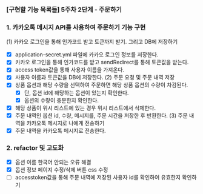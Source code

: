 ### [구현할 기능 목록들] 5주차 2단계 - 주문하기 
### 1. 카카오톡 메시지 API를 사용하여 주문하기 기능 구현
(1) 카카오 로그인을 통해 인가코드 받고 토큰까지 받기. 그리고 DB에 저장하기
- [x] application-secret.yml 파일에 카카오 로그인 정보를 저장한다.
- [x] 카카오 로그인을 통해 인가코드를 받고 sendRedirect를 통해 토큰값을 받는다.
- [x] access token값을 통해 사용자 이름을 가져온다.
- [x] 사용자 이름과 토큰값을 DB에 저장한다.
(2) 주문 요청 및 주문 내역 저장
- [x] 상품 옵션과 해당 수량을 선택하여 주문하면 해당 상품 옵션의 수량이 차감된다.
  - [x] 단, 옵션 id에 해당하는 옵션이 있는지 확인한다.
  - [x] 옵션의 수량이 충분한지 확인한다.
- [x] 해당 상품이 위시 리스트에 있는 경우 위시 리스트에서 삭제한다.
- [x] 주문 내역인 옵션 id, 수량, 메시지를, 주문 시간을 저장한 후 반환한다.
(3) 주문 내역을 카카오톡 메시지로 나에게 전송하기
- [x] 주문 내역을 카카오톡 메시지로 전송한다. 

### 2. refactor 및 고도화
- [x] 옵션 이름 한국어 안되는 오류 해결 
- [x] 옵션 정보 페이지 수정/삭제 버튼 css 수정 
- [ ] accesstoken값을 통해 주문 내역에 저장된 사용자 id를 확인하여 유효한지 확인하기  
